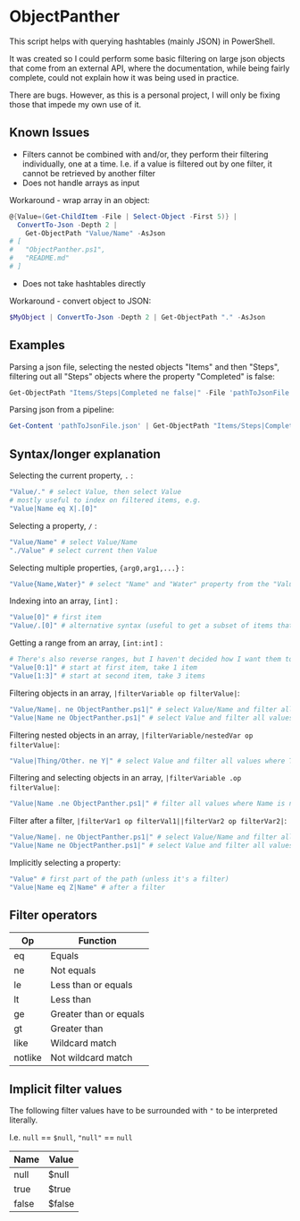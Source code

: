 # ObjectPanther
This script helps with querying hashtables (mainly JSON) in PowerShell.

It was created so I could perform some basic filtering on large json objects that come from an external API, where the documentation, while being fairly complete, could not explain how it was being used in practice.

There are bugs. However, as this is a personal project, I will only be fixing those that impede my own use of it.

## Known Issues
* Filters cannot be combined with and/or, they perform their filtering individually, one at a time.
I.e. if a value is filtered out by one filter, it cannot be retrieved by another filter
* Does not handle arrays as input

Workaround - wrap array in an object:
```powershell
@{Value=(Get-ChildItem -File | Select-Object -First 5)} |
  ConvertTo-Json -Depth 2 |
    Get-ObjectPath "Value/Name" -AsJson
# [
#   "ObjectPanther.ps1",
#   "README.md"
# ]
```

* Does not take hashtables directly

Workaround - convert object to JSON:
```powershell
$MyObject | ConvertTo-Json -Depth 2 | Get-ObjectPath "." -AsJson
```

## Examples

Parsing a json file, selecting the nested objects "Items" and then "Steps", filtering out all "Steps" objects where the property "Completed" is false:
```powershell
Get-ObjectPath "Items/Steps|Completed ne false|" -File 'pathToJsonFile.json' -AsJson # -JsonInput is the default
```

Parsing json from a pipeline:
```powershell
Get-Content 'pathToJsonFile.json' | Get-ObjectPath "Items/Steps|Completed ne false|" -AsJson # -JsonInput is the default
```

## Syntax/longer explanation
Selecting the current property, `.` :
```powershell
"Value/." # select Value, then select Value
# mostly useful to index on filtered items, e.g.
"Value|Name eq X|.[0]"
```

Selecting a property, `/` :
```powershell
"Value/Name" # select Value/Name
"./Value" # select current then Value
```

Selecting multiple properties, `{arg0,arg1,...}` :
```powershell
"Value{Name,Water}" # select "Name" and "Water" property from the "Value" object property
```

Indexing into an array, `[int]` :
```powershell
"Value[0]" # first item
"Value/.[0]" # alternative syntax (useful to get a subset of items that have been filtered, as [] requires a property)
```

Getting a range from an array, `[int:int]` :
```powershell
# There's also reverse ranges, but I haven't decided how I want them to work yet.
"Value[0:1]" # start at first item, take 1 item
"Value[1:3]" # start at second item, take 3 items
```

Filtering objects in an array, `|filterVariable op filterValue|`:
```powershell
"Value/Name|. ne ObjectPanther.ps1|" # select Value/Name and filter all values where Name is not "ObjectPanther.ps1"
"Value|Name ne ObjectPanther.ps1|" # select Value and filter all values where Name is not "ObjectPanther.ps1"
```

Filtering nested objects in an array, `|filterVariable/nestedVar op filterValue|`:
```powershell
"Value|Thing/Other. ne Y|" # select Value and filter all values where Thing->Other is not "Y"
```

Filtering and selecting objects in an array, `|filterVariable .op filterValue|`:
```powershell
"Value|Name .ne ObjectPanther.ps1|" # filter all values where Name is not "ObjectPanther.ps1"
```

Filter after a filter, `|filterVar1 op filterVal1||filterVar2 op filterVar2|`:
```powershell
"Value/Name|. ne ObjectPanther.ps1|" # select Value/Name and filter all values where Name is not "ObjectPanther.ps1"
"Value|Name ne ObjectPanther.ps1|" # select Value and filter all values where Name is not "ObjectPanther.ps1"
```

Implicitly selecting a property:
```powershell
"Value" # first part of the path (unless it's a filter)
"Value|Name eq Z|Name" # after a filter
```

## Filter operators

| Op       | Function               |
| -------- | ---------------------- |
| eq       | Equals                 |
| ne       | Not equals             |
| le       | Less than or equals    |
| lt       | Less than              |
| ge       | Greater than or equals |
| gt       | Greater than           |
| like     | Wildcard match         |
| notlike  | Not wildcard match     |

## Implicit filter values
The following filter values have to be surrounded with `"` to be interpreted literally.

I.e. `null` == `$null`, `"null"` == `null`

| Name  | Value  |
| ----- | ------ |
| null  | $null  |
| true  | $true  |
| false | $false |
